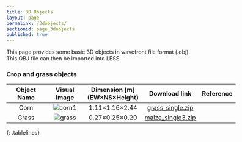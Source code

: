 ```yaml
---
title: 3D Objects
layout: page
permalink: /3dobjects/
sectionid: page_3dobjects
published: true
---
```


This page provides some basic 3D objects in wavefront file format (.obj). This OBJ file can then be imported into LESS.
<style>
.tablelines table, .tablelines td, .tablelines th {
        border: 1px solid black;
        }
table{
        width:600px;
        }
 .tablelines td img{
       padding:5px;
        }
</style>


### Crop and grass objects



|Object Name|Visual Image|Dimension [m] <br/> (EW×NS×Height)|Download link|Reference|
|:-------------:|:-------------:|:-------------:|:-------------:|:-------------:|
|Corn|![corn1](https://user-images.githubusercontent.com/1770654/191771751-e994b375-c195-4685-b961-10d9889ae6b4.png)|1.11×1.16×2.44|[grass_single.zip](Attachments/3dobjects/grass_single.zip)||
|Grass|![grass](https://user-images.githubusercontent.com/1770654/191773100-53a1790b-9558-4386-9625-4b41f6fbe596.png)|0.27×0.25×0.20|[maize_single3.zip](Attachments/3dobjects/maize_single3.zip)||
{: .tablelines}

